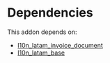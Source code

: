 # Dependencies

This addon depends on:

- [l10n_latam_invoice_document](https://github.com/bringout/oca-ocb-l10n_europe)
- [l10n_latam_base](https://github.com/bringout/oca-ocb-l10n_europe)
